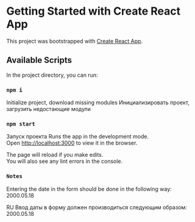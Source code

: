 # Getting Started with Create React App

This project was bootstrapped with [Create React App](https://github.com/facebook/create-react-app).

## Available Scripts

In the project directory, you can run:

### `npm i`

Initialize project, download missing modules
Инициализировать проект, загрузить недостающие модули

### `npm start`

Запуск проекта
Runs the app in the development mode.\
Open [http://localhost:3000](http://localhost:3000) to view it in the browser.

The page will reload if you make edits.\
You will also see any lint errors in the console.

### `Notes`

Entering the date in the form should be done in the following way:
2000.05.18

RU
Ввод даты в форму должен производиться следующим образом:
2000.05.18




